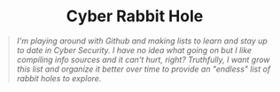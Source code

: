 <h1 align="center">Cyber Rabbit Hole</h1>

> *I'm playing around with Github and making lists to learn and stay up to date in Cyber Security. I have no idea what going on but I like compiling info sources and it can't hurt, right? Truthfully, I want grow this list and organize it better over time to provide an "endless" list of rabbit holes to explore.* 
